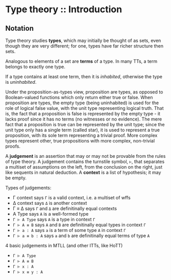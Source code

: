 # Type theory :: Introduction

## Notation

Type theory studies **types**, which may initially be thought of as sets, even though they are very different; for one, types have far richer structure then sets.

Analogous to elements of a set are **terms** of a type. In many TTs, a term belongs to exactly one type.

If a type contains at least one term, then it is *inhabited*, otherwise the type is *uninhabited*.

Under the proposition-as-types view, proposition are types, as opposed to Boolean-valued functions which only return either true or false. When proposition are types, the empty type (being uninhabited) is used for the role of logical false value, with the unit type representing logical truth. That is, the fact that a proposition is false is represented by the empty type - it lacks proof since it has no terms (no witnesses or no evidence). The mere fact that a proposition is true can be represented by the unit type; since the unit type only has a single term (called star), it is used to represent a true proposition, with its sole term representing a trivial proof. More complex types represent other, true propositions with more complex, non-trivial proofs.

A **judgement** is an assertion that may or may not be provable from the rules of type theory. A judgement contains the turnstile symbol, `⊢`, that separates a multiset of assumptions on the left, from the conclusion on the right, just like sequents in natural deduction. A **context** is a list of hypothesis; it may be empty.

Types of judgements:
- Γ context       says `Γ` is a valid context, i.e. a multiset of wffs
- Δ context       says `Δ` is another context
- Γ ≡ Δ           says `Γ` and `Δ` are definitinally equal contexts
- A Type          says `A` is a well-formed type
- `Γ ⊢ A Type`    says `A` is a type in context `Γ`
- `Γ ⊢ A ≡ B`     says `A` and `B` are definitinally equal types in context `Γ`
- `Γ ⊢ a : A`     says `a` is a term of some type `A` in context `Γ`
- `Γ ⊢ a ≡ b : A` says `a` and `b` are definitinally equal terms of type `A`

4 basic judgements in MTLL (and other ITTs, like HoTT)
- `Γ ⊢ A Type`
- `Γ ⊢ A ≡ B`
- `Γ ⊢ x : A`
- `Γ ⊢ x ≡ y : A`
